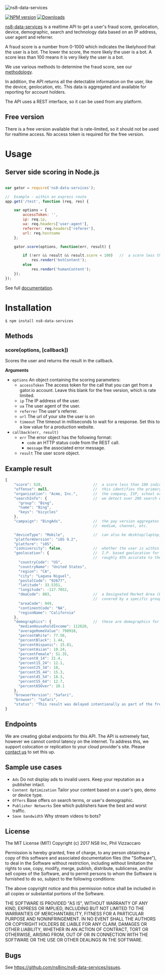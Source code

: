 ![ns8-data-services](https://media.ns8.com/github/assets/images/ns8-data-serviced-log-DRK.png "ns8-data-services")

[![NPM version][npm-image]][npm-url] [![Downloads](http://img.shields.io/npm/dm/ns8-data-services.svg?style=flat-square)](https://npmjs.org/package/ns8-data-services)

[ns8-data-services](https://www.ns8.com/data-services/) is a realtime API to get a user's fraud score, geolocation, device, demographic, search and technology data based on an IP address, user agent and referrer.  

A fraud score is a number from 0-1000 which indicates the likelyhood that the user is a bot.  The lower the score, the more likely the user is a bot.  A score less than 100 means it is very likely the user is a bot.

We use various methods to determine the fraud score, see our [methodology](https://www.ns8.com/data-services/how/).

In addition, the API returns all the detectable information on the user, like the device, geolocation, etc.  This data is aggregated and available for reporting for account holders.

The API uses a REST interface, so it can be used from any platform.

## Free version
There is a free version available that is rate-limited, so it should not be used for realtime access.  No access token is required for the free version.

# Usage

## Server side scoring in Node.js
```javascript

var gator = require('ns8-data-services');

//  Example - within an express route
app.get('/test', function (req, res) {

    var options = {
        accessToken: '',                    
        ip: req.ip,
        ua: req.headers['user-agent'],
        referrer: req.headers['referer'],
        url: req.hostname
    };

    gator.score(options, function(err, result) {

        if (!err && result && result.score < 100)   //  a score less the 100 is very likely a bot
            res.render('botContent');
        else
            res.render('humanContent');
    });
});
```
See full [documentation](https://www.ns8.com/developer/scoring).

# Installation

    $ npm install ns8-data-services


## Methods

### score(options, [callback])

Scores the user and returns the result in the callback.

__Arguments__

* `options` An object containing the scoring parameters: 
    * `accessToken` The access token for the call that you can get from a gator.io account.  Leave this blank for the free version, which is rate limited.
    * `ip` The IP address of the user.
    * `ua` The user agent of the user.
    * `referrer` The user's referrer.
    * `url` The url of your site the user is on
    * `timeout` The timeout in milliseconds to wait for a response.  Set this to a low value for a production website.
* `callback(err, result)`
    * `err` The error object has the following format:
        * `code` an HTTP status code from the REST call.
        * `message` the associated error message.
    * `result` The user score object.

## Example result
```javascript
{
    "score": 520,                       //  a score less than 100 indicates a very high likelyhood of a bot or an invalid user
    "offense": null,                    //  this identifies the primary reason a user has a low score (colocation, collusion, etc.)
    "organization": "Acme, Inc.",       //  the company, ISP, school or governmental agency of the user
    "searchInfo": {                     //  we detect over 200 search engines
      "group": "Bing",
      "name": "Bing",
      "keys": "bicycles"
    },
    "campaign": "BingAds",              //  the pay version aggregates on dozens of attributes, including campaign, source, publisher id,
                                        //  medium, channel, etc.

    "deviceType": "Mobile",             //  can also be desktop/laptop, tablet, console, TV and handheld.
    "platformVersion": "iOS 9.2",
    "platform": "iOS",
    "isUniversity": false,              //  whether the user is within a university's netblock
    "geolocation": {                    //  I.P. based geolocation for web users - this is 100% accurate to the country and
                                        //  roughly 85% accurate to the postal code level.
      "countryCode": "US",
      "countryName": "United States",
      "region": "CA",
      "city": "Laguna Niguel",
      "postalCode": "92677",
      "latitude": 33.5351,
      "longitude": -117.7052,
      "dmaCode": 803,                   //  a Designated Market Area (DMA) is a group of counties in the United States that are
                                        //  covered by a specific group of television stations.
      "areaCode": 949,
      "continentCode": "NA",
      "regionName": "California"
    },
    "demographics": {                   //  these are demographics for the postal code the user is in
      "medianHouseholdIncome": 112620,
      "averageHomeValue": 798918,
      "percentWhite": 77.56,
      "percentBlack": 1.44,
      "percentHispanic": 15.81,
      "percentAsian": 10.24,
      "percentFemale": 51.35,
      "percent0_14": 21.4,
      "percent15_24": 12.1,
      "percent25_34": 10,
      "percent35_44": 15.3,
      "percent45_54": 18.3,
      "percent55_64": 12.7,
      "percent65Over": 10.1
    },
    "browserVersion": "Safari",
    "browser": "Safari",
    "status": "This result was delayed intentionally as part of the free version.  Create an account at https://www.ns8.com/data-services/ for full speed access."
}
```

## Endpoints
We are creating global endpoints for this API.  The API is extremely fast, however we cannot control latency on the internet.  To address this, we support colocation or replication to your cloud provider's site.  Please [contact us](https://www.ns8.com/data-services/) to set this up.

## Sample use cases
- `Ads`	Do not display ads to invalid users. Keep your reputation as a publisher intact.
- `Content Optimization`	Tailor your content based on a user's geo, demo or device type.
- `Offers`	Base offers on search terms, or user's demographic.
- `Publisher Networks`	See which publishers have the best and worst traffic.
- `Save bandwidth`	Why stream videos to bots?

## License

The MIT License (MIT)
Copyright (c) 2017 NS8 Inc, Phil Vizzaccaro

Permission is hereby granted, free of charge, to any person obtaining a copy of
this software and associated documentation files (the "Software"), to deal in
the Software without restriction, including without limitation the rights to
use, copy, modify, merge, publish, distribute, sublicense, and/or sell copies of
the Software, and to permit persons to whom the Software is furnished to do so,
subject to the following conditions:

The above copyright notice and this permission notice shall be included in all
copies or substantial portions of the Software.

THE SOFTWARE IS PROVIDED "AS IS", WITHOUT WARRANTY OF ANY KIND, EXPRESS OR
IMPLIED, INCLUDING BUT NOT LIMITED TO THE WARRANTIES OF MERCHANTABILITY,
FITNESS FOR A PARTICULAR PURPOSE AND NONINFRINGEMENT. IN NO EVENT SHALL THE
AUTHORS OR COPYRIGHT HOLDERS BE LIABLE FOR ANY CLAIM, DAMAGES OR OTHER
LIABILITY, WHETHER IN AN ACTION OF CONTRACT, TORT OR OTHERWISE, ARISING FROM,
OUT OF OR IN CONNECTION WITH THE SOFTWARE OR THE USE OR OTHER DEALINGS IN THE
SOFTWARE.

## Bugs

See <https://github.com/ns8inc/ns8-data-services/issues>.


[npm-image]: https://img.shields.io/npm/v/ns8-data-services.svg?style=flat-square
[npm-url]: https://npmjs.org/package/ns8-data-services
[downloads-image]: http://img.shields.io/npm/dm/ns8-data-services.svg?style=flat-square
[downloads-url]: https://npmjs.org/package/ns8-data-services